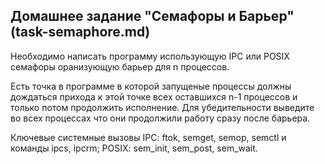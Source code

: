 ## Домашнее задание "Семафоры и Барьер"(task-semaphore.md)

Необходимо написать программу использующую IPC или POSIX семафоры оранизующую барьер для n процессов.

Есть точка в программе в которой запущеные процессы должны дождаться прихода к этой точке всех оставшихся n-1 процессов и только потом продолжить исполнение. Для убедительности выведите во всех процессах что они продолжили работу сразу после барьера.

Ключевые системные вызовы IPC: ftok, semget, semop, semctl и команды ipcs, ipcrm; POSIX: sem_init, sem_post, sem_wait.
